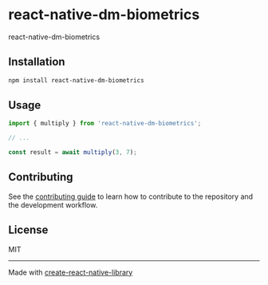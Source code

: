 # react-native-dm-biometrics

react-native-dm-biometrics

## Installation

```sh
npm install react-native-dm-biometrics
```

## Usage

```js
import { multiply } from 'react-native-dm-biometrics';

// ...

const result = await multiply(3, 7);
```

## Contributing

See the [contributing guide](CONTRIBUTING.md) to learn how to contribute to the repository and the development workflow.

## License

MIT

---

Made with [create-react-native-library](https://github.com/callstack/react-native-builder-bob)
